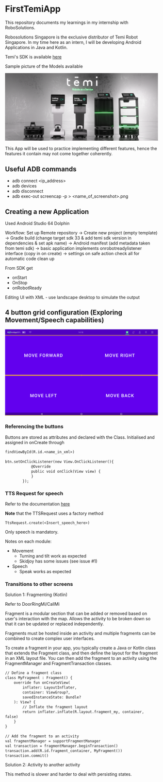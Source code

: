 # FirstTemiApp

This repository documents my learnings in my internship with RoboSolutions. 

Robosolutions Singapore is the exclusive distributor of Temi Robot Singapore. In my time here as an intern, I will be developing Android Applications in Java and Kotlin.

Temi's SDK is available [here](https://github.com/robotemi/sdk/tree/master)

Sample picture of the Models available

![Temi Models](/Images/FRAME_ROBOTS_v2_3_txt3.png)

This App will be used to practice implementing different features, hence the features it contain may not come together coherently. 

## Useful ADB commands
- adb connect <ip_address>
- adb devices 
- adb disconnect 
- adb exec-out screencap -p > <name_of_screenshot>.png  


## Creating a new Application 
Used Android Studio 64 Dolphin 

Workflow: 
Set up Remote repository -> Create new project (empty template) -> Gradle build (change target sdk 33 & add temi sdk version in dependencies & set apk name) -> Android manifest (add metadata taken from temi sdk) -> basic application implements onrobotreadylistener interface (copy in on create) -> settings on safe action check all for automatic code clean up

From SDK get 

- onStart
- OnStop 
- onRobotReady

Editing UI with XML - use landscape desktop to simulate the output


## 4 button grid configuration (Exploring Movement/Speech capabilities) 

![Interactive buttons that allow temi to rotate and speak when pressed](/Images/grid.png)

### Referencing the buttons 
Buttons are stored as attributes and declared with the Class. 
Initialised and assigned in onCreate through 
```
findViewById(R.id.<name_in_xml>)

btn.setOnClickListener(new View.OnClickListener(){
            @Override
            public void onClick(View view) {
            }
        });
```
### TTS Request for speech 
Refer to the documentation [here](https://github.com/robotemi/sdk/wiki/Speech#ttsRequest)

<B>Note</B> that the TTSRequest uses a factory method 
```
TtsRequest.create(<Insert_speech_here>)
```
Only speech is mandatory. 


Notes on each module: 
- Movement
    - Turning and tilt work as expected 
    - Skidjoy has some issues (see issue #1) 
- Speech 
    - Speak works as expected


### Transitions to other screens 
Solution 1: Fragmenting (Kotlin)

Refer to DoorRingMi/CallMi 

Fragment is a modular section that can be added or removed based on user's interaction with the map. Allows the activity to be broken down so  that it can be updated or replaced independently. 

Fragments must be hosted inside an activity and multiple fragments can be combined to create complex user interfaces. 

To create a fragment in your app, you typically create a Java or Kotlin class that extends the Fragment class, and then define the layout for the fragment in an XML layout file. You can then add the fragment to an activity using the FragmentManager and FragmentTransaction classes.

```
// Define a fragment class
class MyFragment : Fragment() {
    override fun onCreateView(
        inflater: LayoutInflater,
        container: ViewGroup?,
        savedInstanceState: Bundle?
    ): View? {
        // Inflate the fragment layout
        return inflater.inflate(R.layout.fragment_my, container, false)
    }
}

// Add the fragment to an activity
val fragmentManager = supportFragmentManager
val transaction = fragmentManager.beginTransaction()
transaction.add(R.id.fragment_container, MyFragment())
transaction.commit()
```

Solution 2: Activity to another activity

This method is slower and harder to deal with persisting states.

